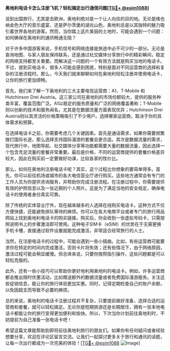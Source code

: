 **奥地利电话卡怎么注册飞机？轻松搞定出行通信问题[[TG💪+ @esim1088](https://t.me/s/esim1088)]**

说到出国旅行，尤其是去欧洲，奥地利绝对是一个让人向往的目的地。无论是维也纳金色大厅的音乐盛宴，还是萨尔茨堡的湖光山色，奥地利总是以其独特的魅力吸引着世界各地的游客。然而，当你踏上这片美丽的土地时，可能会遇到一个问题：如何确保在奥地利的通讯畅通无阻？

对于许多中国游客来说，手机信号和网络连接是旅途中必不可少的一部分。无论是查询地图、与家人朋友保持联系，还是通过社交媒体分享旅行中的精彩瞬间，稳定的网络支持都至关重要。而解决这一问题的一个有效方法就是购买当地的电话卡。不过，提到买电话卡，很多人可能会感到困惑，特别是面对不同运营商的选择和复杂的注册流程时。那么，今天我们就来聊聊如何在奥地利轻松注册并使用电话卡，让你的旅行更加顺畅。

首先，我们来了解一下奥地利的三大主要电信运营商：A1、T-Mobile 和 Hutchinson Drei Austria。这三家公司在奥地利的市场份额较大，提供的服务种类丰富，覆盖范围广泛。A1以稳定的服务质量和广泛的网络覆盖著称；T-Mobile则以创新的技术和服务闻名，尤其是在数据流量方面表现优异；Hutchinson Drei Austria则以其灵活的价格策略吸引了不少用户。选择哪家运营商，取决于你的具体需求和预算。

在选择电话卡之前，你需要考虑几个关键因素。首先是通话需求，如果你需要频繁拨打国际长途，那么选择支持国际漫游的套餐会更合适。其次是数据流量的需求，现代旅行中，地图导航、社交媒体分享等功能都需要大量的数据流量，因此选择一个包含充足流量的套餐非常重要。最后是价格，不同的运营商提供的套餐价格差异较大，因此在购买前一定要做好功课，比较各家的性价比。

那么，如何在奥地利注册电话卡呢？其实，这个过程比你想象的要简单得多。首先，你可以前往机场或城市的各大电信营业厅进行购买。这些地方通常会有专门的工作人员为你提供咨询服务，并帮助你完成注册流程。在注册过程中，你需要提供有效的护照信息以及一张近期的个人照片。这是为了满足当地的安全规定，确保电话卡的使用者身份真实可靠。

除了传统的实体营业厅外，现在越来越多的人选择在线购买电话卡。这种方式不仅方便快捷，还能避免排队等待的麻烦。你可以在各大电商平台或者专门的旅行用品网站上找到奥地利电话卡的购买链接。购买后，你会收到一张虚拟号码卡，只需按照说明书上的步骤激活即可使用。这种电子SIM卡（eSIM）的优势在于无需更换手机卡槽，直接通过软件设置就能完成激活，非常适合经常旅行的人士。

当然，在注册电话卡的过程中，可能会遇到一些小插曲。比如，有些运营商可能要求你在特定的时间内完成激活，否则卡片将失效；还有些情况下，由于网络原因，激活过程可能会稍显缓慢。但总体来说，只要你按照指引操作，这些问题都是可以轻松克服的。

此外，还有一些小技巧可以帮助你更好地利用奥地利的电话卡。例如，许多运营商都会推出限时优惠活动，比如赠送额外的数据流量或者免费国际漫游服务。关注这些促销信息，能让你的旅行体验更加实惠。同时，记得定期检查自己的账户余额，以免因超支而导致不必要的麻烦。

总的来说，奥地利的电话卡注册过程并不复杂，只要提前做好准备，选择合适的运营商和套餐，就可以轻松搞定。无论你是短期旅游还是长期居住，拥有一张本地电话卡都能让你的旅行变得更加便利和愉快。所以，下次当你计划前往奥地利时，不妨提前为自己准备一张电话卡吧！

希望这篇文章能帮助到即将前往奥地利旅行的朋友们。如果你有任何疑问或者经验想要分享，欢迎在评论区留言交流。让我们一起探讨更多关于旅行和通讯的话题，让每一次出行都成为一次完美的体验！[[TG💪+ @esim1088](https://t.me/s/esim1088) ![Image](https://i.postimg.cc/4NQfJmqS/Snipaste-2025-05-13-00-14-12.png)]